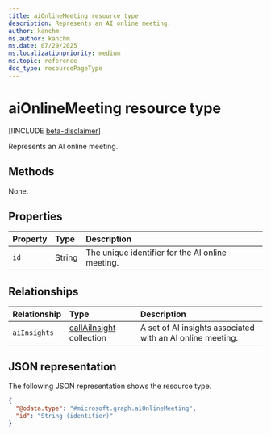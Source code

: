 ```yaml
---
title: aiOnlineMeeting resource type
description: Represents an AI online meeting.
author: kanchm
ms.author: kanchm
ms.date: 07/29/2025
ms.localizationpriority: medium
ms.topic: reference
doc_type: resourcePageType
---
```


# aiOnlineMeeting resource type

[!INCLUDE [beta-disclaimer](../../../includes/beta-disclaimer.md)]

Represents an AI online meeting.

## Methods

None.

## Properties

| Property | Type   | Description                                      |
|:---------|:-------|:-------------------------------------------------|
| `id`     | String | The unique identifier for the AI online meeting. |

## Relationships

| Relationship | Type                                         | Description                                                |
|:-------------|:---------------------------------------------|:-----------------------------------------------------------|
| `aiInsights` | [callAiInsight](callaiinsight.md) collection | A set of AI insights associated with an AI online meeting. |

## JSON representation

The following JSON representation shows the resource type.

``` json
{
  "@odata.type": "#microsoft.graph.aiOnlineMeeting",
  "id": "String (identifier)"
}
```
